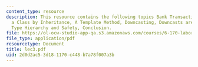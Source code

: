 ```yaml
---
content_type: resource
description: This resource contains the following topics Bank Transaction Code, Extending
  a Class by Inheritance, A Template Method, Downcasting, Downcasts are not Typecasts,
  Type Hierarchy and Safety, Conclusion.
file: https://ol-ocw-studio-app-qa.s3.amazonaws.com/courses/6-170-laboratory-in-software-engineering-fall-2005/2d0d2ac53d181170c448b7a78f007a3b_lec3.pdf
file_type: application/pdf
resourcetype: Document
title: lec3.pdf
uid: 2d0d2ac5-3d18-1170-c448-b7a78f007a3b
---
```

